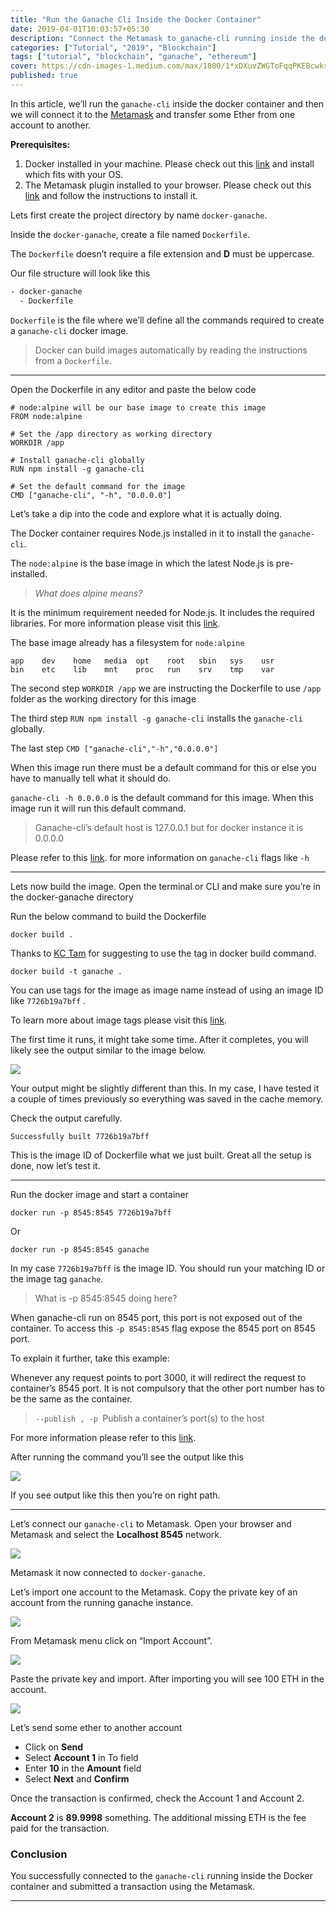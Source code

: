 ```yaml
---
title: "Run the Ganache Cli Inside the Docker Container"
date: 2019-04-01T10:03:57+05:30
description: "Connect the Metamask to ganache-cli running inside the docker container"
categories: ["Tutorial", "2019", "Blockchain"]
tags: ["tutorial", "blockchain", "ganache", "ethereum"]
cover: https://cdn-images-1.medium.com/max/1800/1*xDXuvZWGToFqqPKEBcwksg.png 
published: true
---
```


In this article, we’ll run the `ganache-cli` inside the docker container and
then we will connect it to the [Metamask](https://metamask.io/) and transfer some Ether from one account to another.

**Prerequisites:**

1.  Docker installed in your machine. Please check out this
[link](https://www.docker.com/get-started) and install which fits with your OS.
1.  The Metamask plugin installed to your browser. Please check out this [link](https://metamask.io/) and follow the instructions to install it.

Lets first create the project directory by name `docker-ganache`.

Inside the `docker-ganache`, create a file named `Dockerfile`.

The `Dockerfile` doesn’t require a file extension and **D** must be uppercase.

Our file structure will look like this

```sh
- docker-ganache
  - Dockerfile
```
    

`Dockerfile` is the file where we’ll define all the commands required to create a `ganache-cli` docker image.

> Docker can build images automatically by reading the instructions from a `Dockerfile`.

---

Open the Dockerfile in any editor and paste the below code

```docker
# node:alpine will be our base image to create this image
FROM node:alpine

# Set the /app directory as working directory
WORKDIR /app

# Install ganache-cli globally
RUN npm install -g ganache-cli

# Set the default command for the image
CMD ["ganache-cli", "-h", "0.0.0.0"]
```

Let’s take a dip into the code and explore what it is actually doing.

The Docker container requires Node.js installed in it to install the
`ganache-cli`.

The `node:alpine` is the base image in which the latest Node.js is
pre-installed.

> *What does alpine means?*

It is the minimum requirement needed for Node.js. It includes the required
libraries. For more information please visit this [link](https://derickbailey.com/2017/03/09/selecting-a-node-js-image-for-docker/).

The base image already has a filesystem for `node:alpine`

    app    dev    home   media  opt    root   sbin   sys    usr
    bin    etc    lib    mnt    proc   run    srv    tmp    var

The second step `WORKDIR /app` we are instructing the Dockerfile to use `/app` folder as the working directory for this image

The third step `RUN npm install -g ganache-cli` installs the `ganache-cli`
globally.

The last step `CMD ["ganache-cli","-h","0.0.0.0"]`

When this image run there must be a default command for this or else you have to manually tell what it should do.

`ganache-cli -h 0.0.0.0` is the default command for this image. When this image run it will run this default command.

> Ganache-cli’s default host is 127.0.0.1 but for docker instance it is 0.0.0.0

Please refer to this [link](https://hub.docker.com/r/trufflesuite/ganache-cli/).
for more information on `ganache-cli` flags like `-h`

*****

Lets now build the image. Open the terminal or CLI and make sure you’re in the docker-ganache directory

Run the below command to build the Dockerfile

    docker build .

Thanks to [KC Tam](https://medium.com/u/32dec75e8ca9) for suggesting to use the tag in docker build command.

    docker build -t ganache .

You can use tags for the image as image name instead of using an image ID like `7726b19a7bff` .

To learn more about image tags please visit this [link](https://docs.docker.com/engine/reference/commandline/build/).

The first time it runs, it might take some time. After it completes, you will
likely see the output similar to the image below.

![](https://cdn-images-1.medium.com/max/1200/1*6cI8NKpVxeZfRDLDv4LhbQ.png)

Your output might be slightly different than this. In my case, I have tested it
a couple of times previously so everything was saved in the cache memory.

Check the output carefully.

    Successfully built 7726b19a7bff

This is the image ID of Dockerfile what we just built. Great all the setup is
done, now let’s test it.

*****

Run the docker image and start a container

    docker run -p 8545:8545 7726b19a7bff

Or

    docker run -p 8545:8545 ganache

In my case `7726b19a7bff` is the image ID. You should run your matching ID or the image tag `ganache`.

> What is -p 8545:8545 doing here?

When ganache-cli run on 8545 port, this port is not exposed out of the
container. To access this `-p 8545:8545` flag expose the 8545 port on 8545 port.

To explain it further, take this example:


Whenever any request points to port 3000, it will redirect the request to
container’s 8545 port. It is not compulsory that the other port number has to be the same as the container.

> `--publish , -p `Publish a container’s port(s) to the host

For more information please refer to this [link](https://docs.docker.com/engine/reference/commandline/run/).

After running the command you’ll see the output like this

![](https://cdn-images-1.medium.com/max/1200/1*SpnZ8LOC0sYZoF3UAZkfMA.png)


If you see output like this then you’re on right path.

*****

Let’s connect our `ganache-cli` to Metamask. Open your browser and Metamask and select the **Localhost 8545** network.

![](https://cdn-images-1.medium.com/max/1200/1*fIkn_gha8BWay-SzYZ8XGw.png)


Metamask it now connected to `docker-ganache`.

Let’s import one account to the Metamask. Copy the private key of an account from the running ganache instance.

![](https://cdn-images-1.medium.com/max/1200/1*HjhJ4xYMgocxbN4pW-TXlQ.png)


From Metamask menu click on “Import Account”.

![](https://cdn-images-1.medium.com/max/1200/1*C5EfaJAD7fH1jLTPd2zSNA.png)


Paste the private key and import. After importing you will see 100 ETH in the
account.

![](https://cdn-images-1.medium.com/max/1200/1*Hou3-ya383e8i1J85IxSSw.png)


Let’s send some ether to another account

* Click on **Send**
* Select **Account 1** in To field
* Enter **10** in the **Amount** field
* Select **Next** and **Confirm**

Once the transaction is confirmed, check the Account 1 and Account 2.

**Account 2** is **89.9998** something. The additional missing ETH is the fee paid for the transaction.

### Conclusion

You successfully connected to the `ganache-cli` running inside the Docker container and
submitted a transaction using the Metamask.

---